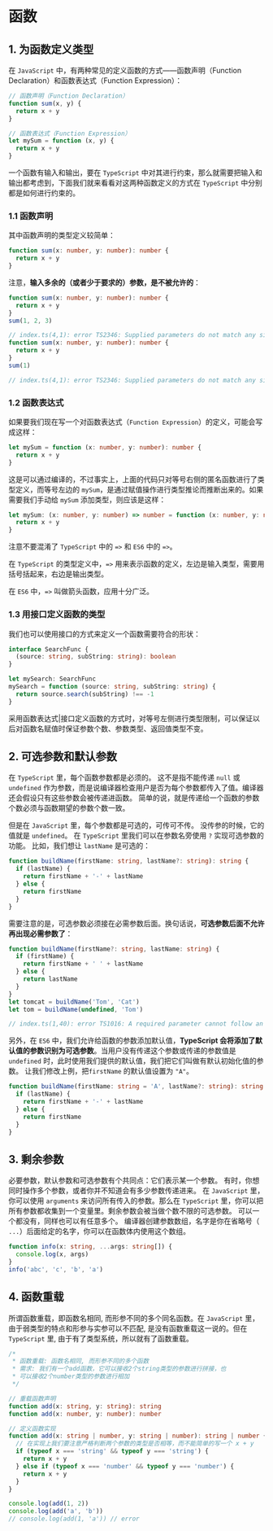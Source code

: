 # 函数

## 1. 为函数定义类型

在 `JavaScript` 中，有两种常见的定义函数的方式——函数声明（Function Declaration）和函数表达式（Function Expression）：

```javascript
// 函数声明（Function Declaration）
function sum(x, y) {
  return x + y
}

// 函数表达式（Function Expression）
let mySum = function (x, y) {
  return x + y
}
```

一个函数有输入和输出，要在 `TypeScript` 中对其进行约束，那么就需要把输入和输出都考虑到，下面我们就来看看对这两种函数定义的方式在 `TypeScript` 中分别都是如何进行约束的。

### 1.1 函数声明

其中函数声明的类型定义较简单：

```typescript
function sum(x: number, y: number): number {
  return x + y
}
```

注意，**输入多余的（或者少于要求的）参数，是不被允许的**：

```typescript
function sum(x: number, y: number): number {
  return x + y
}
sum(1, 2, 3)

// index.ts(4,1): error TS2346: Supplied parameters do not match any signature of call target.
function sum(x: number, y: number): number {
  return x + y
}
sum(1)

// index.ts(4,1): error TS2346: Supplied parameters do not match any signature of call target.
```

### 1.2 函数表达式

如果要我们现在写一个对函数表达式（`Function Expression`）的定义，可能会写成这样：

```typescript
let mySum = function (x: number, y: number): number {
  return x + y
}
```

这是可以通过编译的，不过事实上，上面的代码只对等号右侧的匿名函数进行了类型定义，而等号左边的 `mySum`，是通过赋值操作进行类型推论而推断出来的。如果需要我们手动给 `mySum` 添加类型，则应该是这样：

```typescript
let mySum: (x: number, y: number) => number = function (x: number, y: number): number {
  return x + y
}
```

注意不要混淆了 `TypeScript` 中的 `=>` 和 `ES6` 中的 `=>`。

在 `TypeScript` 的类型定义中，`=>` 用来表示函数的定义，左边是输入类型，需要用括号括起来，右边是输出类型。

在 `ES6` 中，`=>` 叫做箭头函数，应用十分广泛。

### 1.3 用接口定义函数的类型

我们也可以使用接口的方式来定义一个函数需要符合的形状：

```typescript
interface SearchFunc {
  (source: string, subString: string): boolean
}

let mySearch: SearchFunc
mySearch = function (source: string, subString: string) {
  return source.search(subString) !== -1
}
```

采用函数表达式|接口定义函数的方式时，对等号左侧进行类型限制，可以保证以后对函数名赋值时保证参数个数、参数类型、返回值类型不变。

## 2. 可选参数和默认参数

在 `TypeScript` 里，每个函数参数都是必须的。 这不是指不能传递 `null` 或 `undefined` 作为参数，而是说编译器检查用户是否为每个参数都传入了值。编译器还会假设只有这些参数会被传递进函数。 简单的说，就是传递给一个函数的参数个数必须与函数期望的参数个数一致。

但是在 `JavaScript` 里，每个参数都是可选的，可传可不传。 没传参的时候，它的值就是 `undefined`。 在 `TypeScript` 里我们可以在参数名旁使用 `?` 实现可选参数的功能。 比如，我们想让 `lastName` 是可选的：

```typescript
function buildName(firstName: string, lastName?: string): string {
  if (lastName) {
    return firstName + '-' + lastName
  } else {
    return firstName
  }
}
```

需要注意的是，可选参数必须接在必需参数后面。换句话说，**可选参数后面不允许再出现必需参数了**：

```typescript
function buildName(firstName?: string, lastName: string) {
  if (firstName) {
    return firstName + ' ' + lastName
  } else {
    return lastName
  }
}
let tomcat = buildName('Tom', 'Cat')
let tom = buildName(undefined, 'Tom')

// index.ts(1,40): error TS1016: A required parameter cannot follow an optional parameter.
```

另外，在 `ES6` 中，我们允许给函数的参数添加默认值，**TypeScript 会将添加了默认值的参数识别为可选参数**。当用户没有传递这个参数或传递的参数值是 `undefined` 时，此时使用我们提供的默认值，我们把它们叫做有默认初始化值的参数。 让我们修改上例，把`firstName` 的默认值设置为 `"A"`。

```typescript
function buildName(firstName: string = 'A', lastName?: string): string {
  if (lastName) {
    return firstName + '-' + lastName
  } else {
    return firstName
  }
}
```

## 3. 剩余参数

必要参数，默认参数和可选参数有个共同点：它们表示某一个参数。 有时，你想同时操作多个参数，或者你并不知道会有多少参数传递进来。 在 `JavaScript` 里，你可以使用 `arguments` 来访问所有传入的参数。那么在 `TypeScript` 里，你可以把所有参数都收集到一个变量里。剩余参数会被当做个数不限的可选参数。 可以一个都没有，同样也可以有任意多个。 编译器创建参数数组，名字是你在省略号（ `...`）后面给定的名字，你可以在函数体内使用这个数组。

```typescript
function info(x: string, ...args: string[]) {
  console.log(x, args)
}
info('abc', 'c', 'b', 'a')
```

## 4. 函数重载

所谓函数重载，即函数名相同, 而形参不同的多个同名函数。在 `JavaScript` 里， 由于弱类型的特点和形参与实参可以不匹配, 是没有函数重载这一说的。但在 `TypeScript` 里, 由于有了类型系统，所以就有了函数重载。

```typescript
/*
 * 函数重载: 函数名相同, 而形参不同的多个函数
 * 需求: 我们有一个add函数，它可以接收2个string类型的参数进行拼接，也
 * 可以接收2个number类型的参数进行相加
 */

// 重载函数声明
function add(x: string, y: string): string
function add(x: number, y: number): number

// 定义函数实现
function add(x: string | number, y: string | number): string | number {
  // 在实现上我们要注意严格判断两个参数的类型是否相等，而不能简单的写一个 x + y
  if (typeof x === 'string' && typeof y === 'string') {
    return x + y
  } else if (typeof x === 'number' && typeof y === 'number') {
    return x + y
  }
}

console.log(add(1, 2))
console.log(add('a', 'b'))
// console.log(add(1, 'a')) // error
```
 
 
 <git-talk/>